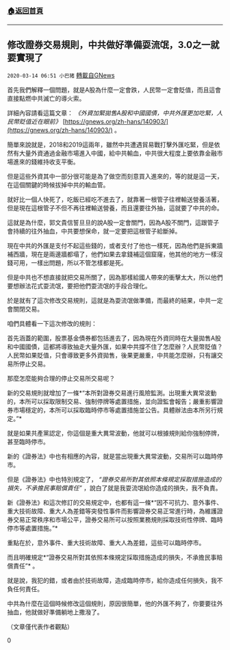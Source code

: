 ###  [:house:返回首頁](https://github.com/ourhimalayas/txt)
---

## 修改證券交易規則，中共做好準備耍流氓，3.0之一就要實現了
`2020-03-14 06:51 小巴猪` [轉載自GNews](https://gnews.org/zh-hant/140976/)

首先我們解釋一個問題，就是A股為什麼一定會跌，人民幣一定會貶值，而且這會直接點燃中共滅亡的導火索。

詳細內容請看這篇文章： *《外資加緊拋售A股和中國國債，中共外匯更加吃緊，人民幣貶值近在眼前》* [https://gnews.org/zh-hans/140903/](https://gnews.org/zh-hans/140903/) 。

簡單來說就是，2018和2019這兩年，雖然中共遭遇貿易戰打擊外匯吃緊，但是依然有大量外資通過金融市場進入中國，給中共輸血，中共很大程度上要依靠金融市場進來的錢維持收支平衡。

但是這些外資其中一部分很可能是為了做空而刻意買入進來的，等的就是這一天，在這個關鍵的時候拔掉中共的輸血管。

就好比一個人快死了，吃飯已經吃不進去了，就靠著一根管子往裡輸送營養活著，但是現在這根管子不但不再往裡輸送營養，而且還要往外抽，這就要了中共的命。

這就是為什麼，郭文貴信誓旦旦的說A股一定會關門，因為A股不關門，這跟管子會持續的往外抽血，中共要想保命，就一定要把這根管子給斷掉。

現在中共的外匯是支付不起這些錢的，或者支付了他也一樣死，因為他們是拆東牆補西牆，現在是兩邊牆都塌了，他們如果去拿錢補這個窟窿，他其他的地方一樣沒錢可用，一樣出問題，所以不管怎樣都是死。

但是中共也不想直接就把交易所關了，因為那樣給國人帶來的衝擊太大，所以他們要想辦法花式耍流氓，要把他們耍流氓的手段合理化。

於是就有了這次修改交易規則，這就是為耍流氓做準備，而最終的結果，中共一定會關閉交易。

咱們具體看一下這次修改的規則：

首先涵蓋的範圍，股票基金債券都包括進去了，因為現在外資同時在大量拋售A股和中國國債，這都將導致抽走大量外匯，如果中共撐不住了怎麼辦？人民幣貶值？人民幣如果貶值，只會導致更多外資拋售，後果更嚴重，中共能怎麼辦，只有讓交易所停止交易。

那麼怎麼能夠合理的停止交易所交易呢？

新的交易規則就增加了一條*“本所對證券交易進行風險監測。出現重大異常波動的，本所可以採取限制交易、強制停牌等處置措施，並向證監會報告；嚴重影響證券市場穩定的，本所可以採取臨時停市等處置措施並公告。具體辦法由本所另行規定。”*

就是如果共產黨認定，你這個是重大異常波動，他就可以根據規則給你強制停牌，甚至臨時停市。

新的《證券法》中也有相應的內容，就是當出現重大異常波動，交易所可以臨時停市。

但是《證券法》中也特別規定了， *“證券交易所對其依照本條規定採取措施造成的損失，不承擔民事賠償責任”* ，說白了就是我耍流氓給你造成的損失，我不負責。

新《證券法》和這次修訂的交易規定中，也都有這一條*“因不可抗力、意外事件、重大技術故障、重大人為差錯等突發性事件而影響證券交易正常進行時，為維護證券交易正常秩序和市場公平，證券交易所可以按照業務規則採取技術性停牌、臨時停市等處置措施。”*

重點在於，意外事件、重大技術故障、重大人為差錯，這些可以臨時停市。

而且明確規定*“證券交易所對其依照本條規定採取措施造成的損失，不承擔民事賠償責任”* 。

就是說，我犯的錯，或者由於技術故障，造成臨時停市，給你造成任何損失，我不負任何責任。

中共為什麼在這個時候修改這個規則，原因很簡單，他的外匯不夠了，你要要往外抽血，他就做好準備躺地上撒潑了。

（文章僅代表作者觀點）

0
